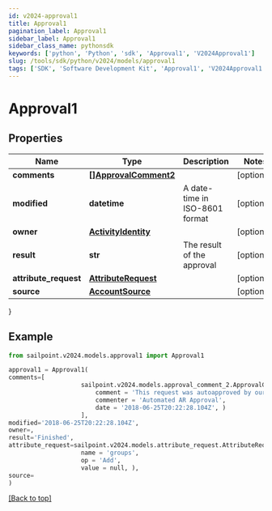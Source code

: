 ```yaml
---
id: v2024-approval1
title: Approval1
pagination_label: Approval1
sidebar_label: Approval1
sidebar_class_name: pythonsdk
keywords: ['python', 'Python', 'sdk', 'Approval1', 'V2024Approval1'] 
slug: /tools/sdk/python/v2024/models/approval1
tags: ['SDK', 'Software Development Kit', 'Approval1', 'V2024Approval1']
---
```


# Approval1


## Properties

Name | Type | Description | Notes
------------ | ------------- | ------------- | -------------
**comments** | [**[]ApprovalComment2**](approval-comment2) |  | [optional] 
**modified** | **datetime** | A date-time in ISO-8601 format | [optional] 
**owner** | [**ActivityIdentity**](activity-identity) |  | [optional] 
**result** | **str** | The result of the approval | [optional] 
**attribute_request** | [**AttributeRequest**](attribute-request) |  | [optional] 
**source** | [**AccountSource**](account-source) |  | [optional] 
}

## Example

```python
from sailpoint.v2024.models.approval1 import Approval1

approval1 = Approval1(
comments=[
                    sailpoint.v2024.models.approval_comment_2.ApprovalComment_2(
                        comment = 'This request was autoapproved by our automated ETS subscriber.', 
                        commenter = 'Automated AR Approval', 
                        date = '2018-06-25T20:22:28.104Z', )
                    ],
modified='2018-06-25T20:22:28.104Z',
owner=,
result='Finished',
attribute_request=sailpoint.v2024.models.attribute_request.AttributeRequest(
                    name = 'groups', 
                    op = 'Add', 
                    value = null, ),
source=
)

```
[[Back to top]](#) 

